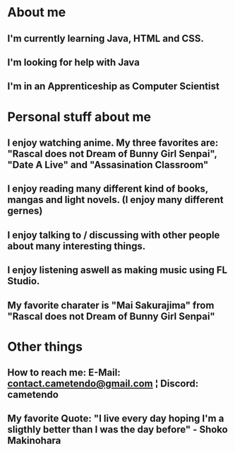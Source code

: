 # About me


## I'm currently learning Java, HTML and CSS.
## I'm looking for help with Java
## I'm in an Apprenticeship as Computer Scientist



# Personal stuff about me


## I enjoy watching anime. My three favorites are: "Rascal does not Dream of Bunny Girl Senpai", "Date A Live" and "Assasination Classroom"
## I enjoy reading many different kind of books, mangas and light novels. (I enjoy many different gernes)
## I enjoy talking to / discussing with other people about many interesting things.
## I enjoy listening aswell as making music using FL Studio.
## My favorite charater is "Mai Sakurajima" from "Rascal does not Dream of Bunny Girl Senpai"



# Other things


## How to reach me: E-Mail: contact.cametendo@gmail.com ¦ Discord: cametendo
## My favorite Quote: "I live every day hoping I'm a sligthly better than I was the day before" - Shoko Makinohara


<!--
**Cametendo/Cametendo** is a ✨ _special_ ✨ repository because its `README.md` (this file) appears on your GitHub profile.

Here are some ideas to get you started:

- 🔭 I’m currently working on ...
- 🌱 I’m currently learning ...
- 👯 I’m looking to collaborate on ...
- 🤔 I’m looking for help with ...
- 💬 Ask me about ...
- 📫 How to reach me: ...
- 😄 Pronouns: ...
- ⚡ Fun fact: ...
-->
